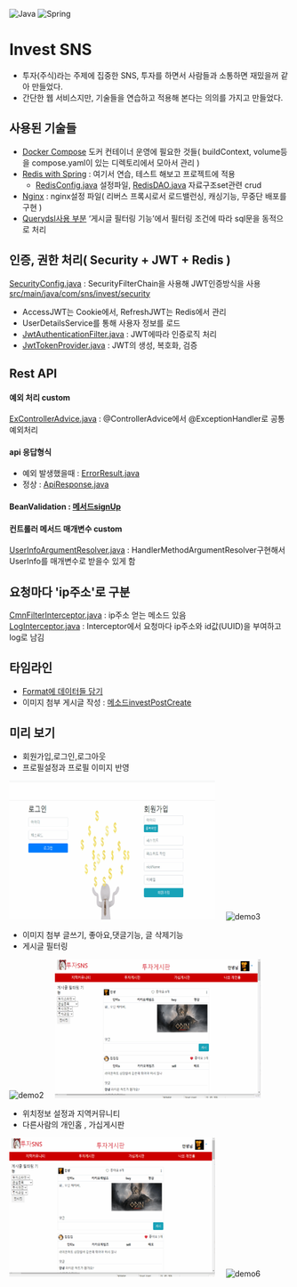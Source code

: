 ![Java](https://img.shields.io/badge/java-%23ED8B00.svg?style=for-the-badge&logo=java&logoColor=white)
![Spring](https://img.shields.io/badge/spring-%236DB33F.svg?style=for-the-badge&logo=spring&logoColor=white)  

# Invest SNS
* 투자(주식)라는 주제에 집중한 SNS, 투자를 하면서 사람들과 소통하면 재밌을꺼 같아 만들었다.
* 간단한 웹 서비스지만, 기술들을 연습하고 적용해 본다는 의의를 가지고 만들었다.

## 사용된 기술들
* [Docker Compose](https://github.com/doriver/DockerTest01/tree/master/compose/03)
도커 컨테이너 운영에 필요한 것들( buildContext, volume등을 compose.yaml이 있는 디렉토리에서 모아서 관리 )
* [Redis with Spring](https://github.com/doriver/SpringRedis01) : 여기서 연습, 테스트 해보고 프로젝트에 적용
  * [RedisConfig.java](https://github.com/doriver/stock_invest_sns_current/blob/master/src/main/java/com/sns/invest/config/RedisConfig.java) 설정파일, [RedisDAO.java](https://github.com/doriver/stock_invest_sns_current/blob/master/src/main/java/com/sns/invest/post/dao/RedisDAO.java) 자료구조set관련 crud
* [Nginx](https://github.com/doriver/DockerTest01/blob/master/compose/03/webServer/etcNginx/conf.d/default.conf) : nginx설정 파일( 리버스 프록시로서 로드밸런싱, 캐싱기능, 무중단 배포를 구현 )
* [Querydsl사용 부분](https://github.com/doriver/stock_invest_sns_current/blob/master/src/main/java/com/sns/invest/post/dao/custom/InvestPostRepositoryCustomImpl.java)  ‘게시글 필터링 기능’에서 필터링 조건에 따라 sql문을 동적으로 처리

## 인증, 권한 처리( Security + JWT + Redis )
[SecurityConfig.java](https://github.com/doriver/stock_invest_sns_current/blob/master/src/main/java/com/sns/invest/config/SecurityConfig.java) : SecurityFilterChain을 사용해 JWT인증방식을 사용     
[src/main/java/com/sns/invest/security](https://github.com/doriver/stock_invest_sns_current/tree/master/src/main/java/com/sns/invest/security)
* AccessJWT는 Cookie에서, RefreshJWT는 Redis에서 관리
* UserDetailsService를 통해 사용자 정보를 로드
* [JwtAuthenticationFilter.java](https://github.com/doriver/stock_invest_sns_current/blob/master/src/main/java/com/sns/invest/security/jwt/JwtAuthenticationFilter.java) : JWT에따라 인증로직 처리 
* [JwtTokenProvider.java](https://github.com/doriver/stock_invest_sns_current/blob/master/src/main/java/com/sns/invest/security/jwt/JwtTokenProvider.java) : JWT의 생성, 복호화, 검증

## Rest API
#### 예외 처리 custom
[ExControllerAdvice.java](https://github.com/doriver/stock_invest_sns_current/blob/master/src/main/java/com/sns/invest/exception/advice/ExControllerAdvice.java) : @ControllerAdvice에서 @ExceptionHandler로 공통예외처리
#### api 응답형식
* 예외 발생했을때 : [ErrorResult.java](https://github.com/doriver/stock_invest_sns_current/blob/master/src/main/java/com/sns/invest/exception/ErrorResult.java)
* 정상 : [ApiResponse.java](https://github.com/doriver/stock_invest_sns_current/blob/master/src/main/java/com/sns/invest/common/ApiResponse.java)
#### BeanValidation : [메서드signUp](https://github.com/doriver/stock_invest_sns_current/blob/master/src/main/java/com/sns/invest/user/UserRestController.java#L62)
#### 컨트롤러 메서드 매개변수 custom
[UserInfoArgumentResolver.java](https://github.com/doriver/stock_invest_sns_current/blob/master/src/main/java/com/sns/invest/common/argumentResolver/UserInfoArgumentResolver.java) : HandlerMethodArgumentResolver구현해서 UserInfo를 매개변수로 받을수 있게 함

## 요청마다 'ip주소'로 구분
[CmnFilterInterceptor.java](https://github.com/doriver/stock_invest_sns_current/blob/master/src/main/java/com/sns/invest/common/CmnFilterInterceptor.java) : ip주소 얻는 메소드 있음    
[LogInterceptor.java](https://github.com/doriver/stock_invest_sns_current/blob/master/src/main/java/com/sns/invest/common/interceptor/LogInterceptor.java) : Interceptor에서 요청마다 ip주소와 id값(UUID)을 부여하고 log로 남김

## 타임라인
* [Format에 데이터들 담기](https://github.com/doriver/stock_invest_sns_current/blob/master/src/main/java/com/sns/invest/post/bo/PostBO.java#L79)
* 이미지 첨부 게시글 작성 : [메소드investPostCreate](https://github.com/doriver/stock_invest_sns_current/blob/master/src/main/java/com/sns/invest/post/PostCreateController.java#L40)
## 미리 보기
* 회원가입,로그인,로그아웃
* 프로필설정과 프로필 이미지 반영
<div>
  <img src="demo_gif/회원가입,로그인,로그아웃.gif" alt="demo1" width="370" height="250">
  &nbsp&nbsp&nbsp
  <img src="demo_gif/프로필설정.gif" alt="demo3" width="370" height="250">  
</div>
     
* 이미지 첨부 글쓰기, 좋아요,댓글기능, 글 삭제기능    
* 게시글 필터링
<div>
  <img src="demo_gif/글쓰기,좋아요,댓글,글삭제.gif" alt="demo2" width="370" height="250">
  &nbsp&nbsp&nbsp
  <img src="demo_gif/필터링.gif" alt="demo4" width="370" height="250">  
</div>

* 위치정보 설정과 지역커뮤니티
* 다른사람의 개인홈 , 가십게시판    
<div>
  <img src="demo_gif/위치설정.gif" alt="demo5" width="370" height="250">
  &nbsp&nbsp&nbsp
  <img src="demo_gif/개인홈,가십게시판.gif" alt="demo6" width="370" height="250">  
</div>



